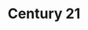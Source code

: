 ---
ee_id_show: '5000'
title: Century 21
url: century-21
live_url: https://conifer.rhizome.org/cory_arcangel/century-21-linktree
year: '2021'
venue: Greene Naftali Gallery
state_country: New York
type:
dates:
wwwnews:
wwweblast:
www:
pitch: 'First show in NYC in a trollion years! Wz online and offiline. '
ps:
credits:
download:
layout: shows
---